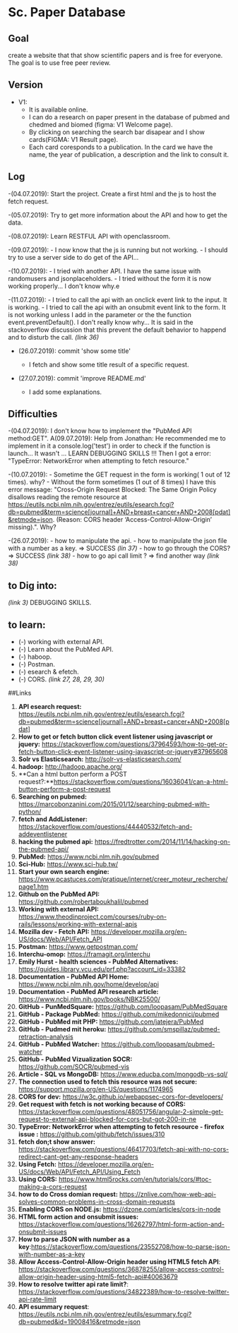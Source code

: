 # Sc. Paper Database

## Goal
create a website that that show scientific papers and is free for everyone. The goal is to use free peer review.

## Version

- V1: 
	- It is available online.
	- I can do a research on paper present in the database of pubmed and chedmed and biomed (figma: V1 Welcome page).
	- By clicking on searching  the search bar disapear and I show cards(FIGMA: V1 Result page).
	- Each card coresponds to a publication. In the card we have the name, the year of publication, a description and the link to consult it.

## Log
-(04.07.2019): Start the project.
	Create a first html and the js to host the fetch request.

-(05.07.2019): Try to get more information about the API and how to get the data.

-(08.07.2019): Learn RESTFUL API with openclassroom. 

-(09.07.2019): 	- I now know that the js is running but not working.
		- I should try to use a server side to do get of the API...

-(10.07.2019): 	- I tried with another API. I have the same issue with randomusers and jsonplaceholders.
		- I tried without the form it is now working properly... I don't know why.e 

-(11.07.2019):	- I tried to call the api with an onclick event link to the input. It is working.
		- I tried to call the api with an onsubmit event link to the form. It is not working unless I add in the parameter or the the function event.preventDefault(). I don't really know why... It is said in the stackoverflow discussion that this prevent the default behavior to happend and to disturb the call. _(link 36)_ 
 
- (26.07.2019): commit 'show some title'
	- I fetch and show some title result of a specific request.

- (27.07.2019):	commit 'improve README.md'
	- I add some explanations.
## Difficulties
-(04.07.2019): I don't know how to implement the "PubMed API method:GET".
	A(09.07.2019): Help from Jonathan: He recommended me to implement in it a console.log('test') in order to check if the function is launch... It wasn't ... 
LEARN DEBUGGING SKILLS !!! Then I got a error: "TypeError: NetworkError when attempting to fetch resource."

-(10.07.2019): 	- Sometime the GET request in the form is working( 1 out of 12 times). why?
		- Without the form sometimes (1 out of 8 times) I have this error message: "Cross-Origin Request Blocked: The Same Origin Policy disallows reading the remote resource at https://eutils.ncbi.nlm.nih.gov/entrez/eutils/esearch.fcgi?db=pubmed&term=science[journal]+AND+breast+cancer+AND+2008[pdat]&retmode=json. (Reason: CORS header ‘Access-Control-Allow-Origin’ missing).". Why?

-(26.07.2019):
		- how to manipulate the api.
		- how to manipulate the json file with a number as a key. => SUCCESS _(lin 37)_
		- how to go through the CORS? => SUCCESS _(link 38)_ 
		- how to go api call limit ? => find another way _(link 38)_
## to Dig into:
_(link 3)_
DEBUGGING SKILLS.
## to learn:
- (-) working with external API.
- (-) Learn about the PubMed API.
- (-) haboop.
- (-) Postman.
- (-) esearch & efetch.
- (-) CORS. _(link 27, 28, 29, 30)_

##Links
1. **API esearch request:** https://eutils.ncbi.nlm.nih.gov/entrez/eutils/esearch.fcgi?db=pubmed&term=science[journal]+AND+breast+cancer+AND+2008[pdat]
2. **How to get or fetch button click event listener using javascript or jquery:** https://stackoverflow.com/questions/37964593/how-to-get-or-fetch-button-click-event-listener-using-javascript-or-jquery#37965608
3. **Solr vs Elasticsearch:** http://solr-vs-elasticsearch.com/
4. **hadoop:** http://hadoop.apache.org/
5. **Can a html button perform a POST request?:**https://stackoverflow.com/questions/16036041/can-a-html-button-perform-a-post-request
6. **Searching on pubmed:** https://marcobonzanini.com/2015/01/12/searching-pubmed-with-python/
7. **fetch and AddListener:** https://stackoverflow.com/questions/44440532/fetch-and-addeventlistener
8. **hacking the pubmed api:** https://fredtrotter.com/2014/11/14/hacking-on-the-pubmed-api/
9. **PubMed:** https://www.ncbi.nlm.nih.gov/pubmed
10. **Sci-Hub:** https://www.sci-hub.tw/
11. **Start your own search engine:** https://www.pcastuces.com/pratique/internet/creer_moteur_recherche/page1.htm
12. **Github on the PubMed API:** https://github.com/robertaboukhalil/pubmed
13. **Working with external API:** https://www.theodinproject.com/courses/ruby-on-rails/lessons/working-with-external-apis
14. **Mozilla dev - Fetch API:** https://developer.mozilla.org/en-US/docs/Web/API/Fetch_API
15. **Postman:** https://www.getpostman.com/
16. **Interchu-omop:** https://framagit.org/interchu
17. **Emily Hurst - health sciences - PubMed Alternatives:** https://guides.library.vcu.edu/prf.php?account_id=33382
18. **Documentation - PubMed API Home:** https://www.ncbi.nlm.nih.gov/home/develop/api
19. **Documentation - PubMed API research article:** https://www.ncbi.nlm.nih.gov/books/NBK25500/
20. **GitHub - PunMedSquare:** https://github.com/loopasam/PubMedSquare
21. **GitHub - Package PubMed:** https://github.com/mikedonnici/pubmed
22. **GitHub - PubMed mit PHP:** https://github.com/jatejera/PubMed
23. **GitHub - Pudmed mit heroku:** https://github.com/smspillaz/pubmed-retraction-analysis
24. **GitHub - PubMed Watcher:** https://github.com/loopasam/pubmed-watcher
25. **GitHub - PubMed Vizualization SOCR:** https://github.com/SOCR/pubmed-vis
26. **Article - SQL vs MongoDB:** https://www.educba.com/mongodb-vs-sql/
27. **The connection used to fetch this resource was not secure:** https://support.mozilla.org/en-US/questions/1174965
28. **CORS for dev:** https://w3c.github.io/webappsec-cors-for-developers/
29. **Get request with fetch is not working because of CORS:** https://stackoverflow.com/questions/48051756/angular-2-simple-get-request-to-external-api-blocked-for-cors-but-got-200-in-ne
30. **TypeError: NetworkError when attempting to fetch resource - firefox issue :** https://github.com/github/fetch/issues/310
31. **fetch don;t show answer:** https://stackoverflow.com/questions/46417703/fetch-api-with-no-cors-redirect-cant-get-any-response-headers
32. **Using Fetch:** https://developer.mozilla.org/en-US/docs/Web/API/Fetch_API/Using_Fetch
33. **Using CORS:** https://www.html5rocks.com/en/tutorials/cors/#toc-making-a-cors-request
34. **how to do Cross domian request:** https://znlive.com/how-web-api-solves-common-problems-in-cross-domain-requests
35. **Enabling CORS on NODE.js:** https://dzone.com/articles/cors-in-node
36. **HTML form action and onsubmit issues:** https://stackoverflow.com/questions/16262797/html-form-action-and-onsubmit-issues
37. **How to parse JSON with number as a key**:https://stackoverflow.com/questions/23552708/how-to-parse-json-with-number-as-a-key
38. **Allow Access-Control-Allow-Origin header using HTML5 fetch API**: https://stackoverflow.com/questions/36878255/allow-access-control-allow-origin-header-using-html5-fetch-api#40063679
39. **How to resolve twitter api rate limit?**: https://stackoverflow.com/questions/34822389/how-to-resolve-twitter-api-rate-limit
40. **API esummary request**: https://eutils.ncbi.nlm.nih.gov/entrez/eutils/esummary.fcgi?db=pubmed&id=19008416&retmode=json
